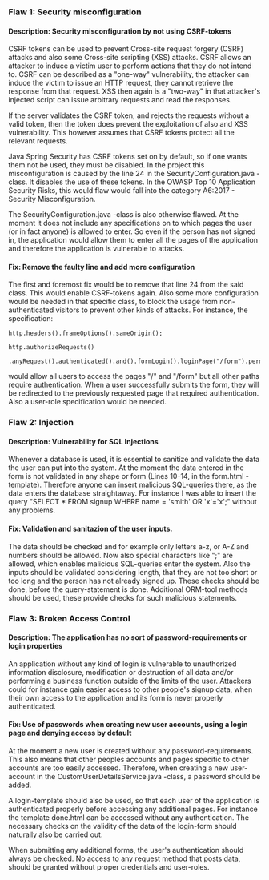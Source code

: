 

### Flaw 1: Security misconfiguration 
#### Description: Security misconfiguration by not using CSRF-tokens


CSRF tokens can be used to prevent Cross-site request forgery (CSRF) attacks and also some Cross-site scripting (XSS) attacks. CSRF allows an attacker to induce a victim user to perform actions that they do not intend to. CSRF can be described as a "one-way" vulnerability, the attacker can induce the victim to issue an HTTP request, they cannot retrieve the response from that request. XSS then again is a "two-way" in that attacker's injected script can issue arbitrary requests and read the responses. 

If the server validates the CSRF token, and rejects the requests without a valid token, then the token does prevent the exploitation of also and XSS vulnerability. This however assumes that CSRF tokens protect all the relevant requests. 

Java Spring Security has CSRF tokens set on by default, so if one wants them not be used, they must be disabled. In the project this misconfiguration is caused by the line 24 in the SecurityConfiguration.java -class. It disables the use of these tokens. In the OWASP Top 10 Application Security Risks, this would flaw would fall into the category A6:2017 - Security Misconfiguration.

The SecurityConfiguration.java -class is also otherwise flawed. At the moment it does not include any specifications on to which pages the user (or in fact anyone) is allowed to enter. So even if the person has not signed in, the application would allow them to enter all the pages of the application and therefore the application is vulnerable to attacks. 

#### Fix: Remove the faulty line and add more configuration

The first and foremost fix would be to remove that line 24 from the said class. This would enable CSRF-tokens again. Also some more configuration would be needed in that specific class, to block the usage from non-authenticated visitors to prevent other kinds of attacks. For instance, the specification: 

    http.headers().frameOptions().sameOrigin();

    http.authorizeRequests()
        .anyRequest().authenticated().and().formLogin().loginPage("/form").permitAll();

would allow all users to access the pages "/" and "/form" but all other paths require authentication. When a user successfully submits the form, they will be redirected to the previously requested page that required authentication. Also a user-role specification would be needed. 

### Flaw 2: Injection 
#### Description: Vulnerability for SQL Injections

Whenever a database is used, it is essential to sanitize and validate the data the user can put into the system. At the moment the data entered in the form is not validated in any shape or form (Lines 10-14, in the form.html -template). Therefore anyone can insert malicious SQL-queries there, as the data enters the database straightaway. For instance I was able to insert the query "SELECT * FROM signup WHERE name = 'smith' OR 'x'='x';" without any problems.

#### Fix: Validation and sanitazion of the user inputs. 

The data should be checked and for example only letters a-z, or A-Z and numbers should be allowed. Now also special characters like ";" are allowed, which enables malicious SQL-queries enter the system. Also the inputs should be validated considering length, that they are not too short or too long and the person has not already signed up. These checks should be done, before the query-statement is done. Additional ORM-tool methods should be used, these provide checks for such malicious statements. 

### Flaw 3: Broken Access Control 
#### Description: The application has no sort of password-requirements or login properties

An application without any kind of login is vulnerable to unauthorized information disclosure, modification or destruction of all data and/or performing a business function outside of the limits of the user. Attackers could for instance gain easier access to other people's signup data, when their own access to the application and its form is never properly authenticated.

#### Fix: Use of passwords when creating new user accounts, using a login page and denying access by default

At the moment a new user is created without any password-requirements. This also means that other peoples accounts and pages specific to other accounts are too easily accessed. Therefore, when creating a new user-account in the CustomUserDetailsService.java -class, a password should be added.

A login-template should also be used, so that each user of the application is authenticated properly before accessing any additional pages. For instance the template done.html can be accessed without any authentication. The necessary checks on the validity of the data of the login-form should naturally also be carried out. 

When submitting any additional forms, the user's authentication should always be checked. No access to any request method that posts data, should be granted without proper credentials and user-roles. 

